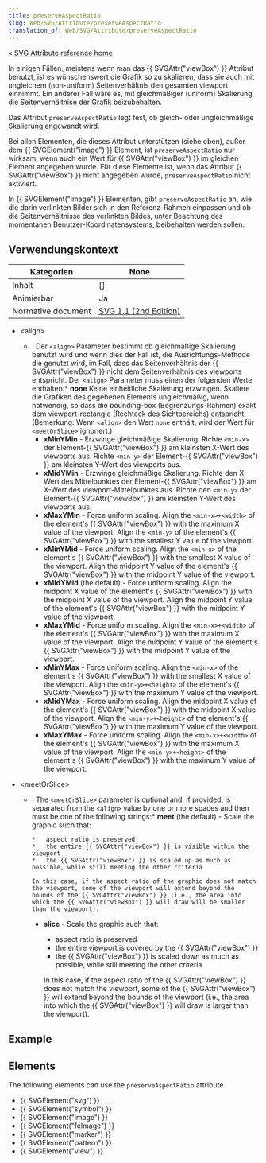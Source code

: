 ```yaml
---
title: preserveAspectRatio
slug: Web/SVG/Attribute/preserveAspectRatio
translation_of: Web/SVG/Attribute/preserveAspectRatio
---
```

« [SVG Attribute reference home](/en/SVG/Attribute "en/SVG/Attribute")

In einigen Fällen, meistens wenn man das {{ SVGAttr("viewBox") }} Attribut benutzt, ist es wünschenswert die Grafik so zu skalieren, dass sie auch mit ungleichem (non-uniform) Seitenverhältnis den gesamten viewport einnimmt. Ein anderer Fall wäre es, mit gleichmäßiger (uniform) Skalierung die Seitenverhältnise der Grafik beizubehalten.

Das Attribut `preserveAspectRatio` legt fest, ob gleich- oder ungleichmäßige Skalierung angewandt wird.

Bei allen Elementen, die dieses Attribut unterstützen (siehe oben), außer dem {{ SVGElement("image") }} Element, ist `preserveAspectRatio` nur wirksam, wenn auch ein Wert für {{ SVGAttr("viewBox") }} im gleichen Element angegeben wurde. Für diese Elemente ist, wenn das Attribut {{ SVGAttr("viewBox") }} nicht angegeben wurde, `preserveAspectRatio` nicht aktiviert.

In {{ SVGElement("image") }} Elementen, gibt `preserveAspectRatio` an, wie die darin verlinkten Bilder sich in den Referenz-Rahmen einpassen und ob die Seitenverhältnisse des verlinkten Bildes, unter Beachtung des momentanen Benutzer-Koordinatensystems, beibehalten werden sollen.

## Verwendungskontext

| Kategorien         | None                                                                                         |
| ------------------ | -------------------------------------------------------------------------------------------- |
| Inhalt             | <align> [<meetOrSlice>]                                                                      |
| Animierbar         | Ja                                                                                           |
| Normative document | [SVG 1.1 (2nd Edition)](http://www.w3.org/TR/SVG11/coords.html#PreserveAspectRatioAttribute) |

- \<align>
  - : Der `<align>` Parameter bestimmt ob gleichmäßige Skalierung benutzt wird und wenn dies der Fall ist, die Ausrichtungs-Methode die genutzt wird, im Fall, dass das Seitenverhältnis der {{ SVGAttr("viewBox") }} nicht dem Seitenverhältnis des viewports entspricht. Der `<align>` Parameter muss einen der folgenden Werte enthalten:\* **none**
    Keine einheitliche Skalierung erzwingen. Skaliere die Grafiken des gegebenen Elements ungleichmäßig, wenn notwendig, so dass die bounding-box (Begrenzungs-Rahmen) exakt dem viewport-rectangle (Rechteck des Sichtbereichs) entspricht.
    (Bemerkung: Wenn `<align>` den Wert `none` enthält, wird der Wert für `<meetOrSlice>` ignoriert.)
    - **xMinYMin** - Erzwinge gleichmäßige Skalierung.
      Richte `<min-x>` der Element-{{ SVGAttr("viewBox") }} am kleinsten X-Wert des viewports aus.
      Richte `<min-y>` der Element-{{ SVGAttr("viewBox") }} am kleinsten Y-Wert des viewports aus.
    - **xMidYMin** - Erzwinge gleichmäßige Skalierung.
      Richte den X-Wert des Mittelpunktes der Element-{{ SVGAttr("viewBox") }} am X-Wert des viewport-Mittelpunktes aus.
      Richte den `<min-y>` der Element-{{ SVGAttr("viewBox") }} am kleinsten Y-Wert des viewports aus.
    - **xMaxYMin** - Force uniform scaling.
      Align the `<min-x>+<width>` of the element's {{ SVGAttr("viewBox") }} with the maximum X value of the viewport.
      Align the `<min-y>` of the element's {{ SVGAttr("viewBox") }} with the smallest Y value of the viewport.
    - **xMinYMid** - Force uniform scaling.
      Align the `<min-x>` of the element's {{ SVGAttr("viewBox") }} with the smallest X value of the viewport.
      Align the midpoint Y value of the element's {{ SVGAttr("viewBox") }} with the midpoint Y value of the viewport.
    - **xMidYMid** (the default) - Force uniform scaling.
      Align the midpoint X value of the element's {{ SVGAttr("viewBox") }} with the midpoint X value of the viewport.
      Align the midpoint Y value of the element's {{ SVGAttr("viewBox") }} with the midpoint Y value of the viewport.
    - **xMaxYMid** - Force uniform scaling.
      Align the `<min-x>+<width>` of the element's {{ SVGAttr("viewBox") }} with the maximum X value of the viewport.
      Align the midpoint Y value of the element's {{ SVGAttr("viewBox") }} with the midpoint Y value of the viewport.
    - **xMinYMax** - Force uniform scaling.
      Align the `<min-x>` of the element's {{ SVGAttr("viewBox") }} with the smallest X value of the viewport.
      Align the `<min-y>+<height>` of the element's {{ SVGAttr("viewBox") }} with the maximum Y value of the viewport.
    - **xMidYMax** - Force uniform scaling.
      Align the midpoint X value of the element's {{ SVGAttr("viewBox") }} with the midpoint X value of the viewport.
      Align the `<min-y>+<height>` of the element's {{ SVGAttr("viewBox") }} with the maximum Y value of the viewport.
    - **xMaxYMax** - Force uniform scaling.
      Align the `<min-x>+<width>` of the element's {{ SVGAttr("viewBox") }} with the maximum X value of the viewport.
      Align the `<min-y>+<height>` of the element's {{ SVGAttr("viewBox") }} with the maximum Y value of the viewport.
- \<meetOrSlice>

  - : The `<meetOrSlice>` parameter is optional and, if provided, is separated from the `<align>` value by one or more spaces and then must be one of the following strings:\* **meet** (the default) - Scale the graphic such that:

        *   aspect ratio is preserved
        *   the entire {{ SVGAttr("viewBox") }} is visible within the viewport
        *   the {{ SVGAttr("viewBox") }} is scaled up as much as possible, while still meeting the other criteria

        In this case, if the aspect ratio of the graphic does not match the viewport, some of the viewport will extend beyond the bounds of the {{ SVGAttr("viewBox") }} (i.e., the area into which the {{ SVGAttr("viewBox") }} will draw will be smaller than the viewport).

    - **slice** - Scale the graphic such that:

      - aspect ratio is preserved
      - the entire viewport is covered by the {{ SVGAttr("viewBox") }}
      - the {{ SVGAttr("viewBox") }} is scaled down as much as possible, while still meeting the other criteria

      In this case, if the aspect ratio of the {{ SVGAttr("viewBox") }} does not match the viewport, some of the {{ SVGAttr("viewBox") }} will extend beyond the bounds of the viewport (i.e., the area into which the {{ SVGAttr("viewBox") }} will draw is larger than the viewport).

## Example

## Elements

The following elements can use the `preserveAspectRatio` attribute

- {{ SVGElement("svg") }}
- {{ SVGElement("symbol") }}
- {{ SVGElement("image") }}
- {{ SVGElement("feImage") }}
- {{ SVGElement("marker") }}
- {{ SVGElement("pattern") }}
- {{ SVGElement("view") }}
